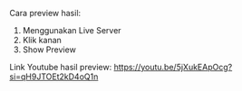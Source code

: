 Cara preview hasil:
1. Menggunakan Live Server
2. Klik kanan
3. Show Preview

Link Youtube hasil preview:
https://youtu.be/5jXukEApOcg?si=qH9JTOEt2kD4oQ1n
